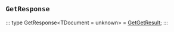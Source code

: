 ## `GetResponse`
:::
type GetResponse<TDocument = unknown> = [GetGetResult](./GetGetResult.md)<TDocument>;
:::
